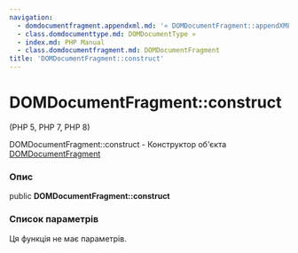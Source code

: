 ```yaml
---
navigation:
  - domdocumentfragment.appendxml.md: '« DOMDocumentFragment::appendXML'
  - class.domdocumenttype.md: DOMDocumentType »
  - index.md: PHP Manual
  - class.domdocumentfragment.md: DOMDocumentFragment
title: 'DOMDocumentFragment::construct'
---
```

# DOMDocumentFragment::construct

(PHP 5, PHP 7, PHP 8)

DOMDocumentFragment::construct - Конструктор об'єкта [DOMDocumentFragment](class.domdocumentfragment.md)

### Опис

public **DOMDocumentFragment::construct**

### Список параметрів

Ця функція не має параметрів.
